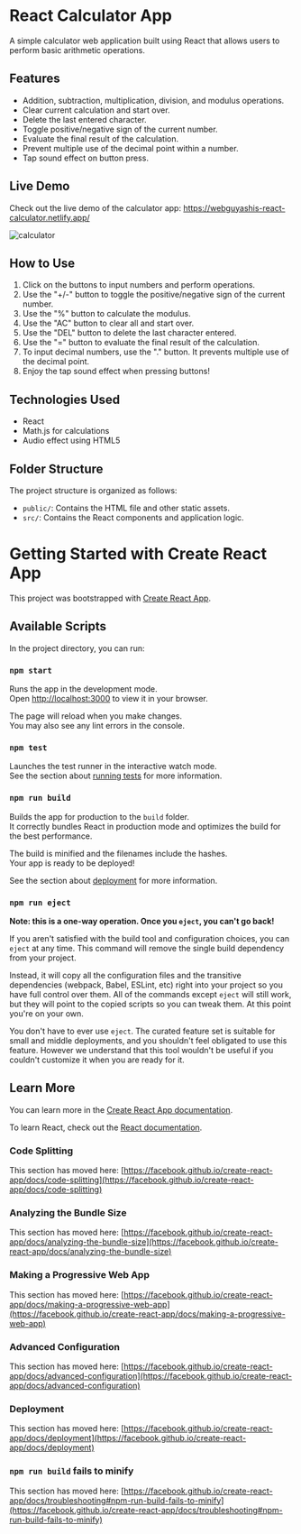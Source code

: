 # React Calculator App

A simple calculator web application built using React that allows users to perform basic arithmetic operations.



## Features

- Addition, subtraction, multiplication, division, and modulus operations.
- Clear current calculation and start over.
- Delete the last entered character.
- Toggle positive/negative sign of the current number.
- Evaluate the final result of the calculation.
- Prevent multiple use of the decimal point within a number.
- Tap sound effect on button press.

## Live Demo

Check out the live demo of the calculator app: https://webguyashis-react-calculator.netlify.app/

![calculator](https://github.com/WebGuyAshis/Calculator-React/assets/126752768/7e94ffe8-806d-4811-8542-0b58352ab636)

## How to Use

1. Click on the buttons to input numbers and perform operations.
2. Use the "+/-" button to toggle the positive/negative sign of the current number.
3. Use the "%" button to calculate the modulus.
4. Use the "AC" button to clear all and start over.
5. Use the "DEL" button to delete the last character entered.
6. Use the "=" button to evaluate the final result of the calculation.
7. To input decimal numbers, use the "." button. It prevents multiple use of the decimal point.
8. Enjoy the tap sound effect when pressing buttons!

## Technologies Used

- React
- Math.js for calculations
- Audio effect using HTML5 <audio> element

## Folder Structure

The project structure is organized as follows:

- `public/`: Contains the HTML file and other static assets.
- `src/`: Contains the React components and application logic.


# Getting Started with Create React App

This project was bootstrapped with [Create React App](https://github.com/facebook/create-react-app).

## Available Scripts

In the project directory, you can run:

### `npm start`

Runs the app in the development mode.\
Open [http://localhost:3000](http://localhost:3000) to view it in your browser.

The page will reload when you make changes.\
You may also see any lint errors in the console.

### `npm test`

Launches the test runner in the interactive watch mode.\
See the section about [running tests](https://facebook.github.io/create-react-app/docs/running-tests) for more information.

### `npm run build`

Builds the app for production to the `build` folder.\
It correctly bundles React in production mode and optimizes the build for the best performance.

The build is minified and the filenames include the hashes.\
Your app is ready to be deployed!

See the section about [deployment](https://facebook.github.io/create-react-app/docs/deployment) for more information.

### `npm run eject`

**Note: this is a one-way operation. Once you `eject`, you can't go back!**

If you aren't satisfied with the build tool and configuration choices, you can `eject` at any time. This command will remove the single build dependency from your project.

Instead, it will copy all the configuration files and the transitive dependencies (webpack, Babel, ESLint, etc) right into your project so you have full control over them. All of the commands except `eject` will still work, but they will point to the copied scripts so you can tweak them. At this point you're on your own.

You don't have to ever use `eject`. The curated feature set is suitable for small and middle deployments, and you shouldn't feel obligated to use this feature. However we understand that this tool wouldn't be useful if you couldn't customize it when you are ready for it.

## Learn More

You can learn more in the [Create React App documentation](https://facebook.github.io/create-react-app/docs/getting-started).

To learn React, check out the [React documentation](https://reactjs.org/).

### Code Splitting

This section has moved here: [https://facebook.github.io/create-react-app/docs/code-splitting](https://facebook.github.io/create-react-app/docs/code-splitting)

### Analyzing the Bundle Size

This section has moved here: [https://facebook.github.io/create-react-app/docs/analyzing-the-bundle-size](https://facebook.github.io/create-react-app/docs/analyzing-the-bundle-size)

### Making a Progressive Web App

This section has moved here: [https://facebook.github.io/create-react-app/docs/making-a-progressive-web-app](https://facebook.github.io/create-react-app/docs/making-a-progressive-web-app)

### Advanced Configuration

This section has moved here: [https://facebook.github.io/create-react-app/docs/advanced-configuration](https://facebook.github.io/create-react-app/docs/advanced-configuration)

### Deployment

This section has moved here: [https://facebook.github.io/create-react-app/docs/deployment](https://facebook.github.io/create-react-app/docs/deployment)

### `npm run build` fails to minify

This section has moved here: [https://facebook.github.io/create-react-app/docs/troubleshooting#npm-run-build-fails-to-minify](https://facebook.github.io/create-react-app/docs/troubleshooting#npm-run-build-fails-to-minify)
